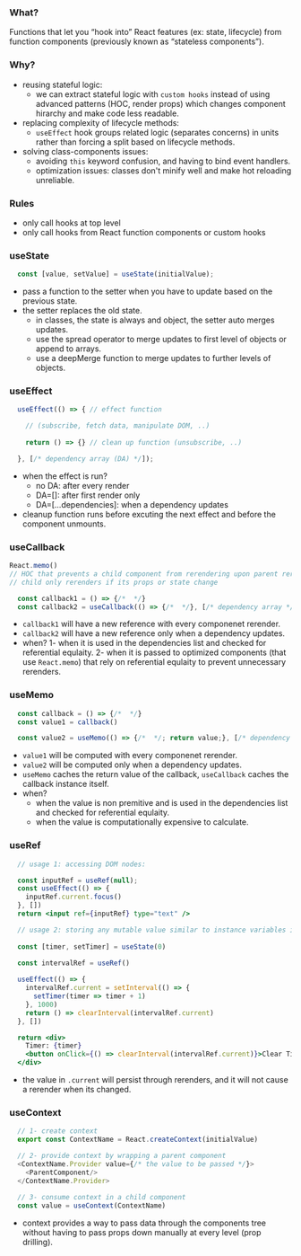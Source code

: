 ### What?
Functions that let you “hook into” React features (ex: state, lifecycle) from function components (previously known as “stateless components”).

### Why?
- reusing stateful logic:
  - we can extract stateful logic with `custom hooks` instead of using advanced patterns (HOC, render props) which changes component hirarchy and make code less readable.
- replacing complexity of lifecycle methods:
  - `useEffect` hook groups related logic (separates concerns) in units rather than forcing a split based on lifecycle methods.
- solving class-components issues:
  - avoiding `this` keyword confusion, and having to bind event handlers.
  - optimization issues: classes don't minify well and make hot reloading unreliable.

### Rules
- only call hooks at top level
- only call hooks from React function components or custom hooks

### useState
```js
  const [value, setValue] = useState(initialValue);
```
- pass a function to the setter when you have to update based on the previous state.
- the setter replaces the old state.
  - in classes, the state is always and object, the setter auto merges updates.
  - use the spread operator to merge updates to first level of objects or append to arrays.
  - use a deepMerge function to merge updates to further levels of objects.

### useEffect
```js
  useEffect(() => { // effect function

    // (subscribe, fetch data, manipulate DOM, ..)
    
    return () => {} // clean up function (unsubscribe, ..)

  }, [/* dependency array (DA) */]);
```
- when the effect is run?
  - no DA: after every render
  - DA=[]: after first render only
  - DA=[...dependencies]: when a dependency updates
- cleanup function runs before excuting the next effect and before the component unmounts.

### useCallback
```js 
React.memo() 
// HOC that prevents a child component from rerendering upon parent rerender 
// child only rerenders if its props or state change
```
```js
  const callback1 = () => {/*  */}
  const callback2 = useCallback(() => {/*  */}, [/* dependency array */]) 
```
- `callback1` will have a new reference with every componenet rerender.
- `callback2` will have a new reference only when a dependency updates.
- when?
  1- when it is used in the dependencies list and checked for referential equlaity.
  2- when it is passed to optimized components (that use `React.memo`) that rely on referential equlaity to prevent unnecessary rerenders.

### useMemo
```js
  const callback = () => {/*  */}
  const value1 = callback()

  const value2 = useMemo(() => {/*  */; return value;}, [/* dependency array */]) 
```
- `value1` will be computed with every componenet rerender.
- `value2` will be computed only when a dependency updates.
- `useMemo` caches the return value of the callback, `useCallback` caches the callback instance itself.
- when? 
  - when the value is non premitive and is used in the dependencies list and checked for referential equlaity. 
  - when the value is computationally expensive to calculate.

### useRef
```jsx
  // usage 1: accessing DOM nodes:

  const inputRef = useRef(null);
  const useEffect(() => {
    inputRef.current.focus()
  }, [])
  return <input ref={inputRef} type="text" />
```
```jsx
  // usage 2: storing any mutable value similar to instance variables in a class component
  
  const [timer, setTimer] = useState(0)
  
  const intervalRef = useRef()

  useEffect(() => {
    intervalRef.current = setInterval(() => {
      setTimer(timer => timer + 1)
    }, 1000)
    return () => clearInterval(intervalRef.current)
  }, [])

  return <div>
    Timer: {timer}
    <button onClick={() => clearInterval(intervalRef.current)}>Clear Timer</button>
  </div>
```
- the value in `.current` will persist through rerenders, and it will not cause a rerender when its changed.

### useContext
```js  
  // 1- create context
  export const ContextName = React.createContext(initialValue)

  // 2- provide context by wrapping a parent component
  <ContextName.Provider value={/* the value to be passed */}>
    <ParentComponent/>
  </ContextName.Provider>
  
  // 3- consume context in a child component
  const value = useContext(ContextName)
```
- context provides a way to pass data through the components tree without having to pass props down manually at every level (prop drilling).
